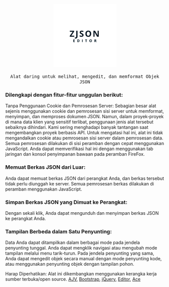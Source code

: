 <div align="center">
<img src="ZJson.png" alt="ZJsonEditor" width="200px" height="200px"/>
</br>
</br>
<samp>Alat daring untuk melihat, mengedit, dan memformat Objek JSON</samp>
</div>

### Dilengkapi dengan fitur-fitur unggulan berikut:

Tanpa Penggunaan Cookie dan Pemrosesan Server:
Sebagian besar alat sejenis menggunakan cookie dan pemrosesan sisi server untuk memformat, menyimpan, dan memproses dokumen JSON. Namun, dalam proyek-proyek di mana data klien yang sensitif terlibat, penggunaan jenis alat tersebut sebaiknya dihindari. Kami sering menghadapi banyak tantangan saat mengembangkan proyek berbasis API. Untuk mengatasi hal ini, alat ini tidak mengandalkan cookie atau pemrosesan sisi server dalam pemrosesan data. Semua pemrosesan dilakukan di sisi peramban dengan cepat menggunakan JavaScript. Anda dapat memverifikasi hal ini dengan menggunakan tab jaringan dan konsol penyimpanan bawaan pada peramban FireFox.

### Memuat Berkas JSON dari Luar:

Anda dapat memuat berkas JSON dari perangkat Anda, dan berkas tersebut tidak perlu diunggah ke server. Semua pemrosesan berkas dilakukan di peramban menggunakan JavaScript.

### Simpan Berkas JSON yang Dimuat ke Perangkat:

Dengan sekali klik, Anda dapat mengunduh dan menyimpan berkas JSON ke perangkat Anda.

### Tampilan Berbeda dalam Satu Penyunting:

Data Anda dapat ditampilkan dalam berbagai mode pada jendela penyunting tunggal. Anda dapat mengklik navigasi atau mengubah mode tampilan melalui menu tarik-turun. Pada jendela penyunting yang sama, Anda dapat mengedit objek secara manual dengan mode penyunting kode, atau menggunakan penyunting objek dengan tampilan pohon.

Harap Diperhatikan: Alat ini dikembangkan menggunakan kerangka kerja sumber terbuka/open source.
[AJV](https://github.com/epoberezkin/ajv),
[Bootstrap](http://getbootstrap.com/),
[jQuery](http://jquery.com/),
[Editor](https://github.com/josdejong/jsoneditor/),
[Ace](https://github.com/ajaxorg/ace)
